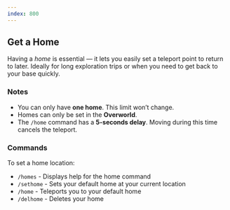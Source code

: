```yaml
---
index: 800
---
```


## Get a Home
Having a _home_ is essential — it lets you easily set a teleport point to return to later. Ideally for long exploration trips or when you need to get back to your base quickly.

### Notes
- You can only have **one home**. This limit won’t change.
- Homes can only be set in the **Overworld**.
- The `/home` command has a **5-seconds delay**. Moving during this time cancels the teleport.


### Commands
To set a home location:

- `/homes` - Displays help for the home command
- `/sethome` - Sets your default home at your current location
- `/home` - Teleports you to your default home
- `/delhome` - Deletes your home
